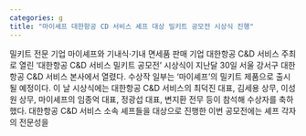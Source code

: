 ```yaml
---
categories: g
title: "마이셰프 대한항공 CD 서비스 셰프 대상 밀키트 공모전 시상식 진행"
---
```

밀키트 전문 기업 마이셰프와 기내식·기내 면세품 판매 기업 대한항공 C&D 서비스 주최로 열린 ‘대한항공 C&D 서비스 밀키트 공모전’ 시상식이 지난달 30일 서울 강서구 대한항공 C&D 서비스 본사에서 열렸다. 수상작 일부는 ‘마이셰프’의 밀키트 제품으로 출시될 예정이다. 이 날 시상식에는 대한항공 C&D 서비스의 최덕진 대표, 김세용 상무, 이성원 상무, 마이셰프의 임종억 대표, 정광섭 대표, 변지환 전무 등이 참석해 수상자를 축하했다. 대한항공 C&D 서비스 소속 셰프들을 대상으로 진행한 이번 공모전에는 셰프 각자의 전문성을